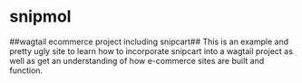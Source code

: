 # snipmol
##wagtail ecommerce project including snipcart##
This is an example and pretty ugly site to learn how to incorporate snipcart into a wagtail project
as well as get an understanding of how e-commerce sites are built and function.
